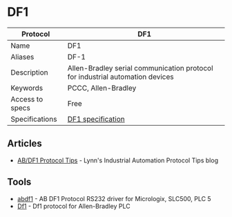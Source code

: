 # DF1

| Protocol | DF1 |
|---|---|
| Name | DF1 |
| Aliases | DF-1 |
| Description | Allen-Bradley serial communication protocol for industrial automation devices |
| Keywords | PCCC, Allen-Bradley |
| Access to specs | Free |
| Specifications | [DF1 specification](https://literature.rockwellautomation.com/idc/groups/literature/documents/rm/1770-rm516_-en-p.pdf) |

## Articles
- [AB/DF1 Protocol Tips](https://web.archive.org/web/20230610070956/http://iatips.com/df1_tips.html) - Lynn's Industrial Automation Protocol Tips blog
## Tools
- [abdf1](https://sourceforge.net/projects/abdf1/) - AB DF1 Protocol RS232 driver for Micrologix, SLC500, PLC 5
- [Df1](https://github.com/leicht/Df1) - Df1 protocol for Allen-Bradley PLC
